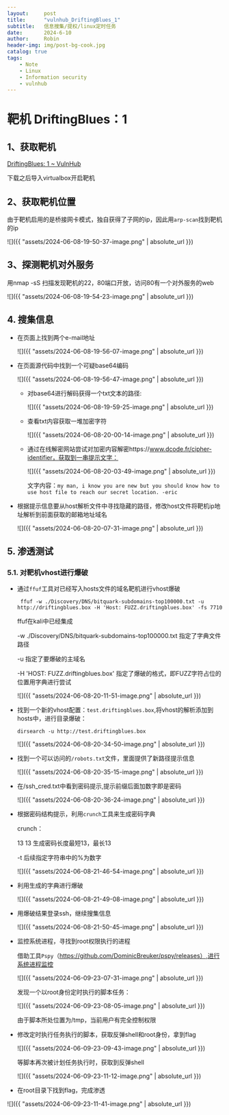 ```yaml
---
layout:     post
title:      "vulnhub_DriftingBlues_1"
subtitle:   信息搜集/提权/linux定时任务
date:       2024-6-10
author:     Robin
header-img: img/post-bg-cook.jpg
catalog: true
tags:
    - Note
    - Linux
    - Information security
    - vulnhub
---
```


# 靶机 DriftingBlues：1

## 1、获取靶机

[DriftingBlues: 1 ~ VulnHub](https://www.vulnhub.com/entry/driftingblues-1,625/)

下载之后导入virtualbox开启靶机

## 2、获取靶机位置

由于靶机启用的是桥接网卡模式，独自获得了子网的ip，因此用`arp-scan`找到靶机的ip

![]({{ "assets/2024-06-08-19-50-37-image.png" | absolute_url }})

## 3、探测靶机对外服务

用nmap -sS 扫描发现靶机的22，80端口开放，访问80有一个对外服务的web

![]({{ "assets/2024-06-08-19-54-23-image.png" | absolute_url }})

## 4. 搜集信息

- 在页面上找到两个e-mail地址
  
  ![]({{ "assets/2024-06-08-19-56-07-image.png" | absolute_url }})

- 在页面源代码中找到一个可疑base64编码
  
  ![]({{ "assets/2024-06-08-19-56-47-image.png" | absolute_url }})
  
  - 对base64进行解码获得一个txt文本的路径:
    
    ![]({{ "assets/2024-06-08-19-59-25-image.png" | absolute_url }})
  
  - 查看txt内容获取一堆加密字符
    
    ![]({{ "assets/2024-06-08-20-00-14-image.png" | absolute_url }})
  
  - 通过在线解密网站尝试对加密内容解密https://www.dcode.fr/cipher-identifier，获取到一串提示文字：
    
    ![]({{ "assets/2024-06-08-20-03-49-image.png" | absolute_url }})
    
    文字内容：`my man, i know you are new but you should know how to use host file to reach our secret location. -eric`

- 根据提示信息要从host解析文件中寻找隐藏的路径，修改host文件将靶机ip地址解析到前面获取的邮箱地址域名
  
  ![]({{ "assets/2024-06-08-20-07-31-image.png" | absolute_url }})

## 5. 渗透测试

### 5.1. 对靶机vhost进行爆破

- 通过`ffuf`工具对已经写入hosts文件的域名靶机进行vhost爆破
  
  ```
   ffuf -w ./Discovery/DNS/bitquark-subdomains-top100000.txt -u http://driftingblues.box -H 'Host: FUZZ.driftingblues.box' -fs 7710
  ```
  
  ffuf在kali中已经集成
  
  -w ./Discovery/DNS/bitquark-subdomains-top100000.txt 指定了字典文件路径
  
  -u 指定了要爆破的主域名
  
  -H 'HOST: FUZZ.driftingblues.box' 指定了爆破的格式，即FUZZ字符占位的位置用字典进行尝试
  
  ![]({{ "assets/2024-06-08-20-11-51-image.png" | absolute_url }})

- 找到一个新的vhost配置：`test.driftingblues.box`,将vhost的解析添加到hosts中，进行目录爆破：
  
  `dirsearch -u http://test.driftingblues.box`
  
  ![]({{ "assets/2024-06-08-20-34-50-image.png" | absolute_url }})

- 找到一个可以访问的`/robots.txt`文件，里面提供了新路径提示信息
  
  ![]({{ "assets/2024-06-08-20-35-15-image.png" | absolute_url }})

- 在/ssh_cred.txt中看到密码提示,提示前缀后面加数字即是密码
  
  ![]({{ "assets/2024-06-08-20-36-24-image.png" | absolute_url }})

- 根据密码结构提示，利用`crunch`工具来生成密码字典
  
  crunch：
  
  13 13 生成密码长度最短13，最长13
  
  -t 后续指定字符串中的%为数字
  
  ![]({{ "assets/2024-06-08-21-46-54-image.png" | absolute_url }})

- 利用生成的字典进行爆破
  
  ![]({{ "assets/2024-06-08-21-49-08-image.png" | absolute_url }})

- 用爆破结果登录ssh，继续搜集信息
  
  ![]({{ "assets/2024-06-08-21-50-45-image.png" | absolute_url }})

- 监控系统进程，寻找到root权限执行的进程
  
  借助工具`Pspy`（https://github.com/DominicBreuker/pspy/releases）,进行系统进程监控
  
  ![]({{ "assets/2024-06-09-23-07-31-image.png" | absolute_url }})
  
  发现一个以root身份定时执行的脚本任务：
  
  ![]({{ "assets/2024-06-09-23-08-05-image.png" | absolute_url }})
  
  由于脚本所处位置为/tmp，当前用户有完全控制权限

- 修改定时执行任务执行的脚本，获取反弹shell和root身份，拿到flag
  
  ![]({{ "assets/2024-06-09-23-09-43-image.png" | absolute_url }})
  
  等脚本再次被计划任务执行时，获取到反弹shell
  
  ![]({{ "assets/2024-06-09-23-11-12-image.png" | absolute_url }})

- 在root目录下找到flag，完成渗透

![]({{ "assets/2024-06-09-23-11-41-image.png" | absolute_url }})
